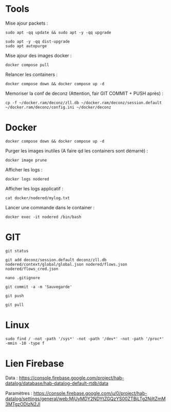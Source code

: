 # Tools
Mise ajour packets :
```
sudo apt -qq update && sudo apt -y -qq upgrade 
```
```
sudo apt -y -qq dist-upgrade
sudo apt autopurge
```
Mise ajour des images docker :
```
docker compose pull
```
Relancer les containers :
```
docker compose down && docker compose up -d
```
Memoriser la conf de deconz (Attention, fair GIT COMMIT + PUSH après) :
```
cp -f ~/docker.ram/deconz/zll.db ~/docker.ram/deconz/session.default ~/docker.ram/deconz/config.ini ~/docker/deconz
```


# Docker
```
docker compose down && docker compose up -d
```
Purger les images inutiles (A faire qd les containers sont démarré) :
```
docker image prune
```
Afficher les logs :
```
docker logs nodered
```

Afficher les logs applicatif :
```
cat docker/nodered/mylog.txt
```

Lancer une commande dans le container :
```
docker exec -it nodered /bin/bash
```

# GIT
```
git status
```
```
git add deconz/session.default deconz/zll.db nodered/context/global/global.json nodered/flows.json nodered/flows_cred.json
```
```
nano .gitignore
```
```
git commit -a -m 'Sauvegarde'
```
```
git push
```
```
git pull
```

# Linux
```
sudo find / -not -path '/sys*' -not -path '/dev*' -not -path '/proc*' -mmin -10 -type f
```

# Lien Firebase
Data :
https://console.firebase.google.com/project/hab-datalog/database/hab-datalog-default-rtdb/data  
  
Paramètres :
https://console.firebase.google.com/u/0/project/hab-datalog/settings/general/web:MjUyMDY2NDYtZGQzYS00ZTBjLTg2NjItZmM3MTgzODIzN2Jl  
